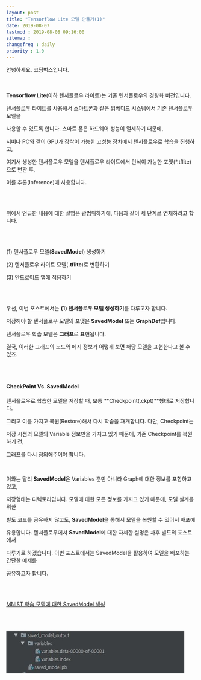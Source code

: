 ```yaml
---
layout: post
title: "Tensorflow Lite 모델 만들기(1)"
date: 2019-08-07
lastmod : 2019-08-08 09:16:00
sitemap :
changefreq : daily
priority : 1.0
---
```


안녕하세요. 코딩벅스입니다.   <br><br><br>

**Tensorflow Lite**(이하 텐서플로우 라이트)는 기존 텐서플로우의 경량화 버전입니다. 

텐서플로우 라이트를 사용해서 스마트폰과 같은 임베디드 시스템에서 기존 텐서플로우 모델을 

사용할 수 있도록 합니다. 스마트 폰은 하드웨어 성능이 열세하기 때문에,  

서버나 PC와 같이 GPU가 장착이 가능한 고성능 장치에서 텐서플로우로 학습을 진행하고, 

여기서 생성한 텐서플로우 모델을 텐서플로우 라이트에서 인식이 가능한 포맷(*.tflite)으로 변환 후, 

이를 추론(Inference)에 사용합니다. 

<br><br>

위에서 언급한 내용에 대한 설명은 광범위하기에, 다음과 같이 세 단계로 연재하려고 합니다. 

<br><br>

(1) 텐서플로우 모델(**SavedModel**) 생성하기

(2) 텐서플로우 라이트 모델(**.tflite**)로 변환하기 

(3) 안드로이드 앱에 적용하기

<br><br>

우선, 이번 포스트에서는 **(1) 텐서플로우 모델 생성하기**를 다루고자 합니다. 

저장해야 할 텐서플로우 모델의 포맷은 **SavedModel** 또는 **GraphDef**입니다.

텐서플로우 학습 모델은 **그래프**로 표현됩니다. 

결국, 이러한 그래프의 노드와 에지 정보가 어떻게 보면 해당 모델을 표현한다고 볼 수 있죠.

<br><br>

#### CheckPoint Vs. SavedModel

텐서플로우로 학습한 모델을 저장할 때, 보통 **Checkpoint(.ckpt)**형태로 저장합니다. 

그리고 이를 가지고 복원(Restore)해서 다시 학습을 재개합니다. 다만, Checkpoint는 

저장 시점의 모델의 Variable 정보만을 가지고 있기 때문에, 기존 Checkpoint를 복원 하기 전, 

그래프를 다시 정의해주어야 합니다. 

<br>

이와는 달리 **SavedModel**은 Variables 뿐만 아니라 Graph에 대한 정보를 포함하고 있고, 

저장형태는 디렉토리입니다. 모델에 대한 모든 정보를 가지고 있기 때문에, 모델 설계를 위한 

별도 코드를 공유하지 않고도, **SavedModel**을 통해서 모델을 복원할 수 있어서 배포에 

유용합니다. 텐서플로우에서 **SavedModel**에 대한 자세한 설명은 차후 별도의 포스트에서 

다루기로 하겠습니다. 이번 포스트에서는 SavedModel을 활용하여 모델을 배포하는 간단한 예제를

공유하고자 합니다. 

<br><br>

[MNIST 학습 모델에 대한 SavedModel 생성](/assets/main.py)

<br><br>

![SavedModel 생성결과](/assets/img/savedmodel_captured.jpg)

